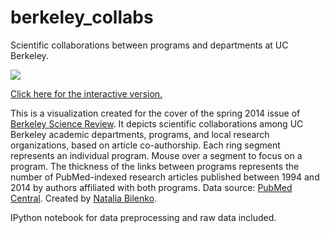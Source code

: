 berkeley_collabs
================

Scientific collaborations between programs and departments at UC Berkeley.

<img src=http://nbilenko.com/bsr/collaborations/collabs.png>

<a href=http://nbilenko.com/bsr/collaborations>Click here for the interactive version.</a>

This is a visualization created for the cover of the spring 2014 issue of <a href=http://sciencereview.berkeley.edu>Berkeley Science Review</a>. It depicts scientific collaborations among UC Berkeley academic departments, programs, and local research organizations, based on article co-authorship. Each ring segment represents an individual program. Mouse over a segment to focus on a program. The thickness of the links between programs represents the number of PubMed-indexed research articles published between 1994 and 2014 by authors affiliated with both programs.
Data source: <a href=http://www.ncbi.nlm.nih.gov/pmc/>PubMed Central</a>.
Created by <a href=http://nbilenko.com>Natalia Bilenko</a>.

IPython notebook for data preprocessing and raw data included.